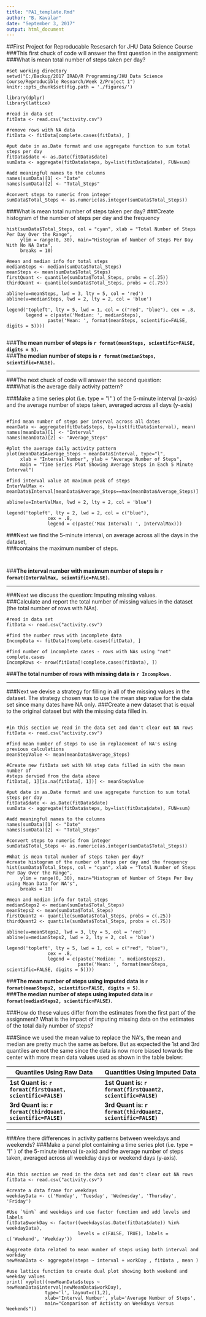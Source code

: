 ```yaml
---
title: "PA1_template.Rmd"
author: "B. Kavalar"
date: "September 3, 2017"
output: html_document
---
```

##First Project for Reproducable Resesarch for JHU Data Science Course  
###This first chuck of code will answer the first question in the assignment:  
###What is mean total number of steps taken per day?

```{r}
#set working directory
setwd("C:/Backup/2017 IRAD/R Programming/JHU Data Science Course/Reproducible Research/Week 2/Project 1")
knitr::opts_chunk$set(fig.path = './figures/')

library(dplyr)
library(lattice)

#read in data set
fitData <- read.csv("activity.csv")

#remove rows with NA data
fitData <- fitData[complete.cases(fitData), ]

#put date in as.Date format and use aggregate function to sum total steps per day
fitData$date <- as.Date(fitData$date)
sumData <- aggregate(fitData$steps, by=list(fitData$date), FUN=sum)

#add meaningful names to the columns
names(sumData)[1] <- "Date"
names(sumData)[2] <- "Total_Steps"

#convert steps to numeric from integer
sumData$Total_Steps <- as.numeric(as.integer(sumData$Total_Steps))
```

###What is mean total number of steps taken per day?
###Create histogram of the number of steps per day and the frequency 

```{r}
hist(sumData$Total_Steps, col = "cyan", xlab = "Total Number of Steps Per Day Over the Range",
	 ylim = range(0, 30), main="Histogram of Number of Steps Per Day With No NA Data",
	 breaks = 10)

#mean and median info for total steps
medianSteps <- median(sumData$Total_Steps)
meanSteps <- mean(sumData$Total_Steps)
firstQuant <- quantile(sumData$Total_Steps, probs = c(.25))
thirdQuant <- quantile(sumData$Total_Steps, probs = c(.75))

abline(v=meanSteps, lwd = 3, lty = 5, col = 'red')
abline(v=medianSteps, lwd = 2, lty = 2, col = 'blue')

legend('topleft', lty = 5, lwd = 1, col = c("red", "blue"), cex = .8, 
	   legend = c(paste('Median: ', medianSteps), 
	   		   paste('Mean: ', format(meanSteps, scientific=FALSE, digits = 5))))


```

###**The mean number of steps is `r format(meanSteps, scientific=FALSE, digits = 5)`.**  
###**The median number of steps is `r format(medianSteps, scientific=FALSE)`.**

***

###The next chuck of code will answer the second question:  
###What is the average daily activity pattern?

###Make a time series plot (i.e.  type = "l" ) of the 5-minute interval (x-axis) and the average number of steps taken, averaged across all days (y-axis)

```{r}

#find mean number of steps per interval across all dates
meanData <- aggregate(fitData$steps, by=list(fitData$interval), mean)
names(meanData)[1] <- "Interval"
names(meanData)[2] <- "Average_Steps"

#plot the average daily activity pattern
plot(meanData$Average_Steps ~ meanData$Interval, type="l",
	 xlab = "Interval Number", ylab = "Average Number of Steps",
	 main = "Time Series Plot Showing Average Steps in Each 5 Minute Interval")

#find interval value at maximum peak of steps
InterValMax <- meanData$Interval[meanData$Average_Steps==max(meanData$Average_Steps)]

abline(v=InterValMax, lwd = 2, lty = 2, col = 'blue')

legend('topleft', lty = 2, lwd = 2, col = c("blue"),
               cex = .8, 
               legend = c(paste('Max Interval: ', InterValMax)))
```

###Next we find the 5-minute interval, on average across all the days in the dataset,  
###contains the maximum number of steps.

```{r}


```

###**The interval number with maximum number of steps is `r format(InterValMax, scientific=FALSE)`.**

***

###Next we discuss the question:  Imputing missing values.  
###Calculate and report the total number of missing values in the dataset (the total number of rows with  NAs).

```{r}
#read in data set
fitData <- read.csv("activity.csv")

#find the number rows with incomplete data
IncompData <- fitData[!complete.cases(fitData), ]

#find number of incomplete cases - rows with NAs using "not" complete.cases
IncompRows <- nrow(fitData[!complete.cases(fitData), ])

```
###**The total number of rows with missing data is `r IncompRows`.**

***

###Next we devise a strategy for filling in all of the missing values in the dataset. The strategy chosen was to use the mean step value for the data set since many dates have NA only.
###Create a new dataset that is equal to the original dataset but with the missing data filled in.

```{r}

#in this section we read in the data set and don't clear out NA rows
fitData <- read.csv("activity.csv")

#find mean number of steps to use in replacement of NA's using previous calculations
meanStepValue <- mean(meanData$Average_Steps)

#Create new fitData set with NA step data filled in with the mean number of
#steps dervied from the data above
fitData[, 1][is.na(fitData[, 1])] <- meanStepValue

#put date in as.Date format and use aggregate function to sum total steps per day
fitData$date <- as.Date(fitData$date)
sumData <- aggregate(fitData$steps, by=list(fitData$date), FUN=sum)

#add meaningful names to the columns
names(sumData)[1] <- "Date"
names(sumData)[2] <- "Total_Steps"

#convert steps to numeric from integer
sumData$Total_Steps <- as.numeric(as.integer(sumData$Total_Steps))

#What is mean total number of steps taken per day?
#create histogram of the number of steps per day and the frequency 
hist(sumData$Total_Steps, col = "cyan", xlab = "Total Number of Steps Per Day Over the Range", 
	 ylim = range(0, 30), main="Histogram of Number of Steps Per Day using Mean Data for NA's",
	 breaks = 10)

#mean and median info for total steps
medianSteps2 <- median(sumData$Total_Steps)
meanSteps2 <- mean(sumData$Total_Steps)
firstQuant2 <- quantile(sumData$Total_Steps, probs = c(.25))
thirdQuant2 <- quantile(sumData$Total_Steps, probs = c(.75))

abline(v=meanSteps2, lwd = 3, lty = 5, col = 'red')
abline(v=medianSteps2, lwd = 2, lty = 2, col = 'blue')

legend('topleft', lty = 5, lwd = 1, col = c("red", "blue"),
               cex = .8, 
               legend = c(paste('Median: ', medianSteps2),
                          paste('Mean: ', format(meanSteps, scientific=FALSE, digits = 5))))

```

###**The mean number of steps using imputed data is `r format(meanSteps2, scientific=FALSE, digits = 5)`.**  
###**The median number of steps using imputed data is `r format(medianSteps2, scientific=FALSE)`.**

###How do these values differ from the estimates from the first part of the assignment? What is the impact of imputing missing data on the estimates of the total daily number of steps?  

###Since we used the mean value to replace the NA's, the mean and median are pretty much the same as before.  But as expected the 1st and 3rd quantiles are not the same since the data is now more biased towards the center with more mean data values used as shown in the table below:

Quantiles Using Raw Data | Quantitles Using Imputed Data
------------- | -------------
**1st Quant is: `r format(firstQuant, scientific=FALSE)`** | **1st Quant is: `r format(firstQuant2, scientific=FALSE)`** 
**3rd Quant is: `r format(thirdQuant, scientific=FALSE)`** | **3rd Quant is: `r format(thirdQuant2, scientific=FALSE)`**
  
***

###Are there differences in activity patterns between weekdays and weekends?
###Make a panel plot containing a time series plot (i.e.  type = "l" ) of the 5-minute interval (x-axis) and the average number of steps taken, averaged across all weekday days or weekend days (y-axis). 

```{r}

#in this section we read in the data set and don't clear out NA rows
fitData <- read.csv("activity.csv")

#create a data frame for weekdays
weekdayData <- c('Monday', 'Tuesday', 'Wednesday', 'Thursday', 'Friday')

#Use `%in%` and weekdays and use factor function and add levels and labels
fitData$workDay <- factor((weekdays(as.Date(fitData$date)) %in% weekdayData), 
						  levels = c(FALSE, TRUE), labels = c('Weekend', 'Weekday'))

#aggreate data related to mean number of steps using both interval and workday
newMeanData <- aggregate(steps ~ interval + workDay , fitData , mean )

#use lattice function to create dual plot showing both weekend and weekday values
print( xyplot((newMeanData$steps ~ newMeanData$interval|newMeanData$workDay),
			  type='l', layout=c(1,2),
			  xlab='Interval Number', ylab='Average Number of Steps',
			  main="Comparison of Activity on Weekdays Versus Weekends"))
```




